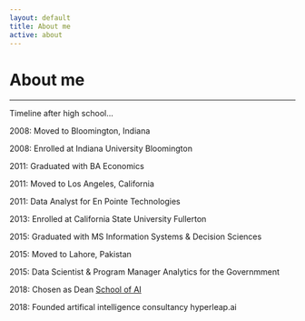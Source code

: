 ```yaml
---
layout: default
title: About me
active: about
---
```


<p><h1>About me</h1></p>

___


Timeline after high school...

2008: Moved to Bloomington, Indiana

2008: Enrolled at Indiana University Bloomington

2011: Graduated with BA Economics

2011: Moved to Los Angeles, California

2011: Data Analyst for En Pointe Technologies

2013: Enrolled at California State University Fullerton

2015: Graduated with MS Information Systems & Decision Sciences

2015: Moved to Lahore, Pakistan

2015: Data Scientist & Program Manager Analytics for the Governmment

2018: Chosen as Dean [School of AI](lahorekid.github.io/assets/pdfs/SchoolofAI.pdf)

2018: Founded artifical intelligence consultancy hyperleap.ai






